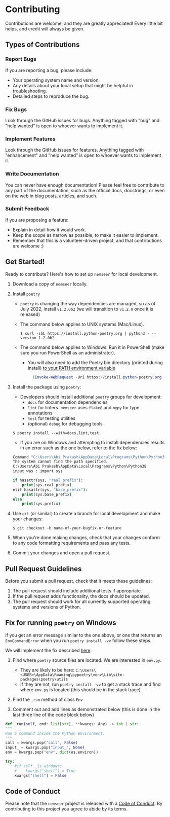 # Contributing

Contributions are welcome, and they are greatly appreciated! Every little bit
helps, and credit will always be given.

## Types of Contributions

### Report Bugs

If you are reporting a bug, please include:

* Your operating system name and version.
* Any details about your local setup that might be helpful in troubleshooting.
* Detailed steps to reproduce the bug.

### Fix Bugs

Look through the GitHub issues for bugs. Anything tagged with "bug" and "help
wanted" is open to whoever wants to implement it.

### Implement Features

Look through the GitHub issues for features. Anything tagged with "enhancement"
and "help wanted" is open to whoever wants to implement it.

### Write Documentation

You can never have enough documentation! Please feel free to contribute to any
part of the documentation, such as the official docs, docstrings, or even
on the web in blog posts, articles, and such.

### Submit Feedback

If you are proposing a feature:

* Explain in detail how it would work.
* Keep the scope as narrow as possible, to make it easier to implement.
* Remember that this is a volunteer-driven project, and that contributions
  are welcome :)

## Get Started!

Ready to contribute? Here's how to set up `nemseer` for local development.

1. Download a copy of `nemseer` locally.
2. Install `poetry`
    - `poetry` is changing the way dependencies are managed, so as of July 2022, install `v1.2.0b2` (we will transition to `v1.2.0` once it is released)
    - The command below applies to UNIX systems (Mac/Linux).

        ```console
        $ curl -sSL https://install.python-poetry.org | python3 - --version 1.2.0b2
        ```
        
    - The command below applies to Windows. Run it in PowerShell (make sure you run PowerShell as an administrator).
      - You will also need to add the Poetry bin directory (printed during install) [to your PATH environment variable](https://stackoverflow.com/questions/44272416/how-to-add-a-folder-to-path-environment-variable-in-windows-10-with-screensho)

        ```powershell
          (Invoke-WebRequest -Uri https://install.python-poetry.org -UseBasicParsing).Content | py - --version=1.2.0b2
        ```

4. Install the package using `poetry`:
    - Developers should install additional `poetry` groups for development:
      - `docs` for documentation dependencies
      - `lint` for linters. `nemseer` uses `flake8` and `mypy` for type annotations
      - `test` for testing utilities
      - (optional) `debug` for debugging tools

    ```console
    $ poetry install --with=docs,lint,test
    ```
    - If you are on Windows and attempting to install dependencies results in an error such as the one below, refer to the fix below:

    ```cmd
    Command "C:\Users\Abi Prakash\AppData\Local\Programs\Python\Python38\python.exe" -W ignore - errored with the following return code 1, and output:
    The system cannot find the path specified.
    C:\Users\Abi Prakash\AppData\Local\Programs\Python\Python38
    input was : import sys

    if hasattr(sys, "real_prefix"):
        print(sys.real_prefix)
    elif hasattr(sys, "base_prefix"):
        print(sys.base_prefix)
    else:
        print(sys.prefix)
    ```

5. Use `git` (or similar) to create a branch for local development and make your changes:

    ```console
    $ git checkout -b name-of-your-bugfix-or-feature
    ```

6. When you're done making changes, check that your changes conform to any code formatting requirements and pass any tests.

7. Commit your changes and open a pull request.

## Pull Request Guidelines

Before you submit a pull request, check that it meets these guidelines:

1. The pull request should include additional tests if appropriate.
2. If the pull request adds functionality, the docs should be updated.
3. The pull request should work for all currently supported operating systems and versions of Python.

## Fix for running `poetry` on Windows

If you get an error message similar to the one above, or one that returns an `EnvCommandError` when you run `poetry install -vv` follow these steps.

We will implement the fix described [here](https://github.com/python-poetry/poetry/issues/2746#issuecomment-739439858):

1. Find where `poetry` source files are located. We are interested in `env.py`.

    - They are likely to be here: `C:\Users\<USER>\AppData\Roaming\pypoetry\venv\Lib\site-packages\poetry\utils`
    - If they are not, run `poetry install -vv` to get a stack trace and find where `env.py` is located (this should be in the stack trace)
2. Find the `_run` method of class `Env`
3. Comment out and add lines as demonstrated below (this is done in the last three line of the code block below)
    
  ```python
  def _run(self, cmd: list[str], **kwargs: Any) -> int | str:
  """
  Run a command inside the Python environment.
  """
  call = kwargs.pop("call", False)
  input_ = kwargs.pop("input_", None)
  env = kwargs.pop("env", dict(os.environ))

  try:
      #if self._is_windows:
      #    kwargs["shell"] = True
      kwargs["shell"] = False
  ```

## Code of Conduct

Please note that the `nemseer` project is released with a
[Code of Conduct](CONDUCT.md). By contributing to this project you agree to abide by its terms.

